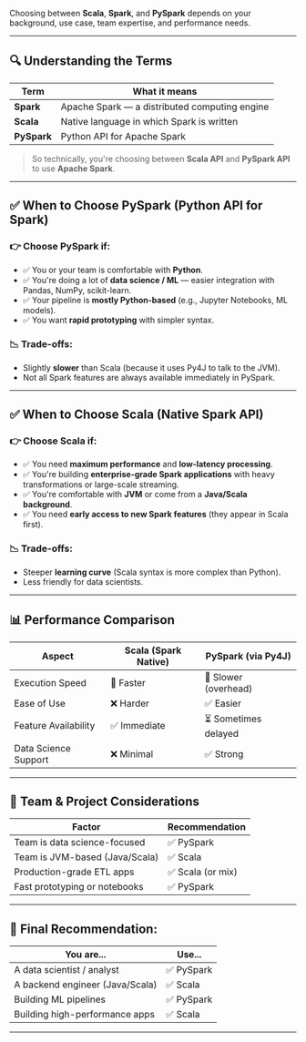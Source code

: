 Choosing between **Scala**, **Spark**, and **PySpark** depends on your background, use case, team expertise, and performance needs.

---

## 🔍 Understanding the Terms

| Term        | What it means                                 |
| ----------- | --------------------------------------------- |
| **Spark**   | Apache Spark — a distributed computing engine |
| **Scala**   | Native language in which Spark is written     |
| **PySpark** | Python API for Apache Spark                   |

> So technically, you're choosing between **Scala API** and **PySpark API** to use **Apache Spark**.

---

## ✅ When to Choose **PySpark** (Python API for Spark)

### 👉 Choose PySpark if:

* ✅ You or your team is comfortable with **Python**.
* ✅ You're doing a lot of **data science / ML** — easier integration with Pandas, NumPy, scikit-learn.
* ✅ Your pipeline is **mostly Python-based** (e.g., Jupyter Notebooks, ML models).
* ✅ You want **rapid prototyping** with simpler syntax.

### 📉 Trade-offs:

* Slightly **slower** than Scala (because it uses Py4J to talk to the JVM).
* Not all Spark features are always available immediately in PySpark.

---

## ✅ When to Choose **Scala** (Native Spark API)

### 👉 Choose Scala if:

* ✅ You need **maximum performance** and **low-latency processing**.
* ✅ You're building **enterprise-grade Spark applications** with heavy transformations or large-scale streaming.
* ✅ You're comfortable with **JVM** or come from a **Java/Scala background**.
* ✅ You need **early access to new Spark features** (they appear in Scala first).

### 📉 Trade-offs:

* Steeper **learning curve** (Scala syntax is more complex than Python).
* Less friendly for data scientists.

---

## 📊 Performance Comparison

| Aspect               | Scala (Spark Native) | PySpark (via Py4J)   |
| -------------------- | -------------------- | -------------------- |
| Execution Speed      | 🚀 Faster            | 🐢 Slower (overhead) |
| Ease of Use          | ❌ Harder             | ✅ Easier             |
| Feature Availability | ✅ Immediate          | ⏳ Sometimes delayed  |
| Data Science Support | ❌ Minimal            | ✅ Strong             |

---

## 🤝 Team & Project Considerations

| Factor                         | Recommendation   |
| ------------------------------ | ---------------- |
| Team is data science-focused   | ✅ PySpark        |
| Team is JVM-based (Java/Scala) | ✅ Scala          |
| Production-grade ETL apps      | ✅ Scala (or mix) |
| Fast prototyping or notebooks  | ✅ PySpark        |

---

## 🧠 Final Recommendation:

| You are...                      | Use...    |
| ------------------------------- | --------- |
| A data scientist / analyst      | ✅ PySpark |
| A backend engineer (Java/Scala) | ✅ Scala   |
| Building ML pipelines           | ✅ PySpark |
| Building high-performance apps  | ✅ Scala   |

---
